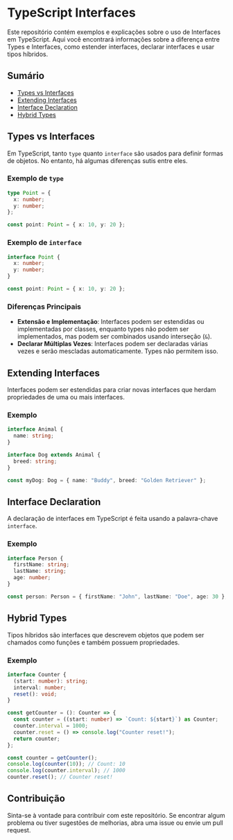 # TypeScript Interfaces

Este repositório contém exemplos e explicações sobre o uso de Interfaces em TypeScript. Aqui você encontrará informações sobre a diferença entre Types e Interfaces, como estender interfaces, declarar interfaces e usar tipos híbridos.

## Sumário

- [Types vs Interfaces](#types-vs-interfaces)
- [Extending Interfaces](#extending-interfaces)
- [Interface Declaration](#interface-declaration)
- [Hybrid Types](#hybrid-types)

## Types vs Interfaces

Em TypeScript, tanto `type` quanto `interface` são usados para definir formas de objetos. No entanto, há algumas diferenças sutis entre eles.

### Exemplo de `type`

```typescript
type Point = {
  x: number;
  y: number;
};

const point: Point = { x: 10, y: 20 };
```

### Exemplo de `interface`

```typescript
interface Point {
  x: number;
  y: number;
}

const point: Point = { x: 10, y: 20 };
```

### Diferenças Principais

- **Extensão e Implementação**: Interfaces podem ser estendidas ou implementadas por classes, enquanto types não podem ser implementados, mas podem ser combinados usando interseção (`&`).
- **Declarar Múltiplas Vezes**: Interfaces podem ser declaradas várias vezes e serão mescladas automaticamente. Types não permitem isso.

## Extending Interfaces

Interfaces podem ser estendidas para criar novas interfaces que herdam propriedades de uma ou mais interfaces.

### Exemplo

```typescript
interface Animal {
  name: string;
}

interface Dog extends Animal {
  breed: string;
}

const myDog: Dog = { name: "Buddy", breed: "Golden Retriever" };
```

## Interface Declaration

A declaração de interfaces em TypeScript é feita usando a palavra-chave `interface`.

### Exemplo

```typescript
interface Person {
  firstName: string;
  lastName: string;
  age: number;
}

const person: Person = { firstName: "John", lastName: "Doe", age: 30 };
```

## Hybrid Types

Tipos híbridos são interfaces que descrevem objetos que podem ser chamados como funções e também possuem propriedades.

### Exemplo

```typescript
interface Counter {
  (start: number): string;
  interval: number;
  reset(): void;
}

const getCounter = (): Counter => {
  const counter = ((start: number) => `Count: ${start}`) as Counter;
  counter.interval = 1000;
  counter.reset = () => console.log("Counter reset!");
  return counter;
};

const counter = getCounter();
console.log(counter(10)); // Count: 10
console.log(counter.interval); // 1000
counter.reset(); // Counter reset!
```

## Contribuição

Sinta-se à vontade para contribuir com este repositório. Se encontrar algum problema ou tiver sugestões de melhorias, abra uma issue ou envie um pull request.